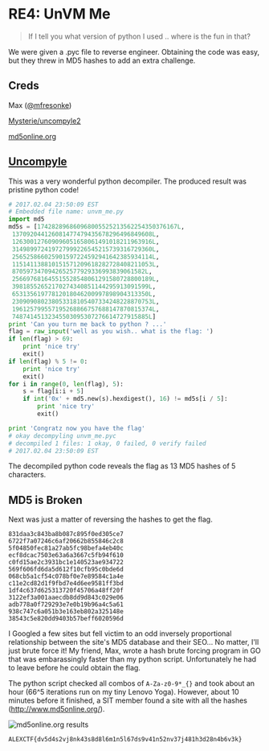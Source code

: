 # RE4: UnVM Me
>If I tell you what version of python I used .. where is the fun in that?

We were given a .pyc file to reverse engineer. Obtaining the code was easy, but they threw in MD5 hashes to add an extra challenge.

## Creds
Max ([@mfresonke](https://github.com/mfresonke))

[Mysterie/uncompyle2](https://github.com/Mysterie/uncompyle2)

[md5online.org](http://www.md5online.org/)


## [Uncompyle](https://github.com/Mysterie/uncompyle2)
This was a very wonderful python decompiler. The produced result was pristine python code!
```python
# 2017.02.04 23:50:09 EST
# Embedded file name: unvm_me.py
import md5
md5s = [174282896860968005525213562254350376167L,
 137092044126081477479435678296496849608L,
 126300127609096051658061491018211963916L,
 314989972419727999226545215739316729360L,
 256525866025901597224592941642385934114L,
 115141138810151571209618282728408211053L,
 8705973470942652577929336993839061582L,
 256697681645515528548061291580728800189L,
 39818552652170274340851144295913091599L,
 65313561977812018046200997898904313350L,
 230909080238053318105407334248228870753L,
 196125799557195268866757688147870815374L,
 74874145132345503095307276614727915885L]
print 'Can you turn me back to python ? ...'
flag = raw_input('well as you wish.. what is the flag: ')
if len(flag) > 69:
    print 'nice try'
    exit()
if len(flag) % 5 != 0:
    print 'nice try'
    exit()
for i in range(0, len(flag), 5):
    s = flag[i:i + 5]
    if int('0x' + md5.new(s).hexdigest(), 16) != md5s[i / 5]:
        print 'nice try'
        exit()

print 'Congratz now you have the flag'
# okay decompyling unvm_me.pyc 
# decompiled 1 files: 1 okay, 0 failed, 0 verify failed
# 2017.02.04 23:50:09 EST
```

The decompiled python code reveals the flag as 13 MD5 hashes of 5 characters.

## MD5 is Broken
Next was just a matter of reversing the hashes to get the flag. 
```
831daa3c843ba8b087c895f0ed305ce7
6722f7a07246c6af20662b855846c2c8
5f04850fec81a27ab5fc98befa4eb40c
ecf8dcac7503e63a6a3667c5fb94f610
c0fd15ae2c3931bc1e140523ae934722
569f606fd6da5d612f10cfb95c0bde6d
068cb5a1cf54c078bf0e7e89584c1a4e
c11e2cd82d1f9fbd7e4d6ee9581ff3bd
1df4c637d625313720f45706a48ff20f
3122ef3a001aaecdb8dd9d843c029e06
adb778a0f729293e7e0b19b96a4c5a61
938c747c6a051b3e163eb802a325148e
38543c5e820dd9403b57beff6020596d
```
I Googled a few sites but fell victim to an odd inversely proportional relationship between the site's MD5 database and their SEO... No matter, I'll just brute force it! My friend, Max, wrote a hash brute forcing program in GO that was embarassingly faster than my python script. Unfortunately he had to leave before he could obtain the flag.

The python script checked all combos of `A-Za-z0-9*_{}` and took about an hour (66^5 iterations run on my tiny Lenovo Yoga). However, about 10 minutes before it finished, a SIT member found a site with all the hashes (http://www.md5online.org/).

![md5online.org results](https://i.imgur.com/3PsXy7P.png)

`ALEXCTF{dv5d4s2vj8nk43s8d8l6m1n5l67ds9v41n52nv37j481h3d28n4b6v3k}`
